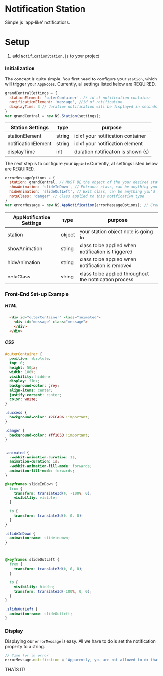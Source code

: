 # Notification Station

Simple js 'app-like' notifications. 

# Setup 

1. add ```NotificationStation.js``` to your project

### Initialization
The concept is quite simple. You first need to configure your ```Station```, which will trigger your ```AppNotes```. Currently, all settings listed below are REQUIRED. 

```javascript
grandCentralSettings = {
  stationElement: 'outerContainer', // id of notification container
  notificationElement: 'message', //id of notification 
  displayTime: 3 // duration notification will be displayed in seconds
}
var grandCentral = new NS.Station(settings);
```

| Station Settings        | type           | purpose  |
| ------------- |-------------| -----|
| stationElement     | string | id of your notification container |
| notificationElement      | string      |   id of your notification element |
| displayTime | int      | duration notification is shown (s) |

The next step is to configure your ```AppNote```.Currently, all settings listed below are REQUIRED. 
```javascript
errorMessageOptions = {
  station: grandCentral, // MUST BE the object of the your desired station
  showAnimation: 'slideInDown', // Entrance class, can be anything you'd like
  hideAnimation: 'slideOutLeft', // Exit class, can be anything you'd like
  noteClass: 'danger' // Class applied to this notification type
}
var errorMessage = new NS.AppNotification(errorMessageOptions); // Create new notification type, errorMessage
```
| AppNotification Settings        | type           | purpose  |
| ------------- |-------------| -----|
| station     | object | your station object note is going to |
| showAnimation      | string      |   class to be applied when notification is triggered |
| hideAnimation | string      | class to be applied when notification is removed |
| noteClass | string      | class to be applied throughout the notification process |

### Front-End Set-up Example



##### HTML
```html
  <div id="outerContainer" class="animated">
    <div id="message" class="message">
    </div>
  </div>
```
##### CSS
```css
#outerContainer {
  position: absolute;
  top: 0;
  height: 50px;
  width: 100%;
  visibility: hidden;
  display: flex;
  background-color: grey;
  align-items: center;
  justify-content: center;
  color: white;
}

.success {
  background-color: #2EC4B6 !important;
}

.danger {
  background-color: #ff1053 !important;
}


.animated {
  -webkit-animation-duration: 1s;
  animation-duration: 1s;
  -webkit-animation-fill-mode: forwards;
  animation-fill-mode: forwards;
}

@keyframes slideInDown {
  from {
    transform: translate3d(0, -100%, 0);
    visibility: visible;
  }

  to {
    transform: translate3d(0, 0, 0);
  }
}

.slideInDown {
  animation-name: slideInDown;
}



@keyframes slideOutLeft {
  from {
    transform: translate3d(0, 0, 0);
  }

  to {
    visibility: hidden;
    transform: translate3d(-100%, 0, 0);
  }
}

.slideOutLeft {
  animation-name: slideOutLeft;
}
```

### Display
Displaying our ```errorMessage``` is easy. All we have to do is set the notification property to a string.
```javascript
// Time for an error
errorMessage.notification = 'Apparently, you are not allowed to do that';
```

THATS IT!



